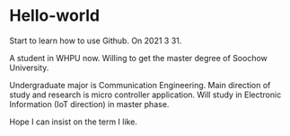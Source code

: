 # Hello-world

Start to learn how to use Github. 
On 2021 3 31. 

A student in WHPU now. Willing to get the master degree of Soochow University. 

Undergraduate major is Communication Engineering. 
Main direction of study and research is micro controller application. 
Will study in Electronic Information (IoT direction) in master phase. 

Hope I can insist on the term I like. 
